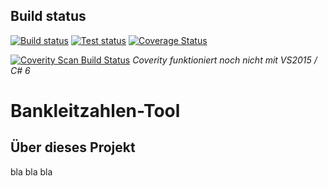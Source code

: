 ## Build status
[![Build status][appveyor_build_badge]][appveyor_build_link]
[![Test status][appveyor_tests_badge]][appveyor_tests_link]
[![Coverage Status][coveralls_badge]][coveralls_link]

[![Coverity Scan Build Status][coverity_badge]][coverity_link] *Coverity funktioniert noch nicht mit VS2015 / C# 6*

# Bankleitzahlen-Tool

## Über dieses Projekt 

bla bla bla

[appveyor_build_badge]: https://ci.appveyor.com/api/projects/status/m3raii5wqpxas6v3?svg=true 
[appveyor_build_link]: https://ci.appveyor.com/project/chkpnt/bankleitzahlen-tool
[appveyor_tests_badge]: http://teststatusbadge.azurewebsites.net/api/status/chkpnt/bankleitzahlen-tool
[appveyor_tests_link]: https://ci.appveyor.com/project/chkpnt/bankleitzahlen-tool/build/tests
[coverity_badge]: https://scan.coverity.com/projects/6440/badge.svg
[coverity_link]: https://scan.coverity.com/projects/6440
[coveralls_badge]: https://coveralls.io/repos/chkpnt/Bankleitzahlen-Tool/badge.svg 
[coveralls_link]: https://coveralls.io/github/chkpnt/Bankleitzahlen-Tool